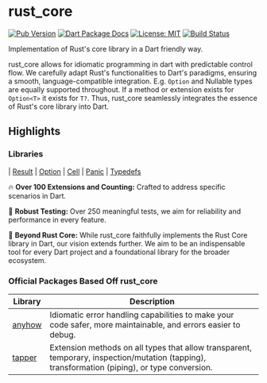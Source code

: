 # rust_core

[![Pub Version](https://img.shields.io/pub/v/rust_core.svg)](https://pub.dev/packages/rust_core)
[![Dart Package Docs](https://img.shields.io/badge/documentation-pub.dev-blue.svg)](https://pub.dev/documentation/rust_core/latest/)
[![License: MIT](https://img.shields.io/badge/license-MIT-purple.svg)](https://opensource.org/licenses/MIT)
[![Build Status](https://github.com/mcmah309/rust_core/actions/workflows/dart.yml/badge.svg)](https://github.com/mcmah309/rust_core/actions)

Implementation of Rust's core library in a Dart friendly way.

rust_core allows for idiomatic programming in dart with predictable control flow. We carefully adapt Rust's 
functionalities to Dart's paradigms, ensuring a smooth, 
language-compatible integration. E.g. `Option` and Nullable types are equally supported throughout. If a method or 
extension exists for `Option<T>` it exists for `T?`. Thus, rust_core seamlessly integrates the essence of Rust's 
core library into Dart.

## Highlights
### Libraries

| [Result] | [Option] | [Cell] | [Panic] | [Typedefs]

🔥 **Over 100 Extensions and Counting:** Crafted to address specific scenarios in Dart.

🧪 **Robust Testing:** Over 250 meaningful tests, we aim for reliability and performance in every feature.

🚀 **Beyond Rust Core:** While rust_core faithfully implements the Rust Core library in Dart, our vision extends further.
We aim to be an indispensable tool for every Dart project and a foundational library for the broader ecosystem.

### Official Packages Based Off rust_core
| Library | Description |
| ------- | ----------- |
| [anyhow] | Idiomatic error handling capabilities to make your code safer, more maintainable, and errors easier to debug. |
| [tapper] | Extension methods on all types that allow transparent, temporary, inspection/mutation (tapping), transformation (piping), or type conversion. |


[Cell]: https://github.com/mcmah309/rust_core/tree/master/lib/src/cell
[Option]: https://github.com/mcmah309/rust_core/tree/master/lib/src/option
[Panic]: https://github.com/mcmah309/rust_core/tree/master/lib/src/panic
[Result]: https://github.com/mcmah309/rust_core/tree/master/lib/src/result
[Typedefs]: https://github.com/mcmah309/rust_core/tree/master/lib/src/typedefs


[anyhow]: https://pub.dev/packages/anyhow
[tapper]: https://pub.dev/packages/tapper